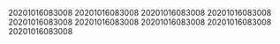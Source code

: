 20201016083008
20201016083008
20201016083008
20201016083008
20201016083008
20201016083008
20201016083008
20201016083008
20201016083008
